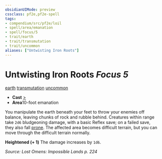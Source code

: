 ```yaml
---
obsidianUIMode: preview
cssclass: pf2e,pf2e-spell
tags:
- compendium/src/pf2e/loil
- spell/area/emanation
- spell/focus/5
- trait/earth
- trait/transmutation
- trait/uncommon
aliases: ["Untwisting Iron Roots"]
---
```

# Untwisting Iron Roots *Focus 5*   
[earth](/rules/traits/earth.md)  [transmutation](/rules/traits/transmutation.md)  [uncommon](/rules/traits/uncommon.md)  

- **Cast** [>](/rules/core-rulebook/chapter-9-playing-the-game.md#Actions "Single Action") 
- **Area**10-foot emanation

You manipulate the earth beneath your feet to throw your enemies off balance, leaving chunks of rock and rubble behind. Creatures within range take `2d6` bludgeoning damage, with a basic Reflex save; on a failed save, they also fall [prone](/rules/conditions.md#Prone). The affected area becomes difficult terrain, but you can move through the difficult terrain normally.

**Heightened (+ 1)** The damage increases by `1d6`.

*Source: Lost Omens: Impossible Lands p. 224*
